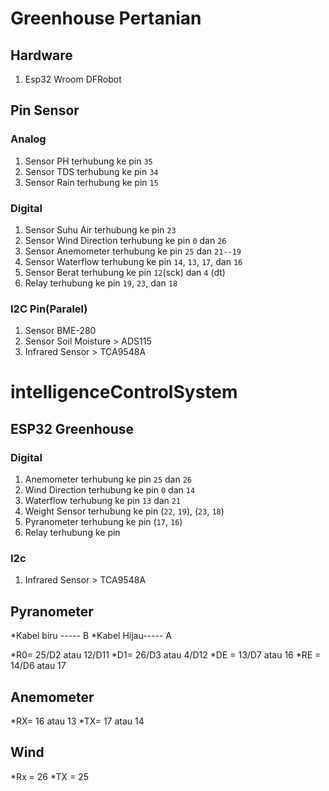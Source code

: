 # Greenhouse Pertanian

## Hardware

1. Esp32 Wroom DFRobot

## Pin Sensor

### Analog

1. Sensor PH terhubung ke pin `35`
2. Sensor TDS terhubung ke pin `34`
3. Sensor Rain terhubung ke pin `15`

### Digital

1. Sensor Suhu Air terhubung ke pin `23`
2. Sensor Wind Direction terhubung ke pin `0` dan `26`
3. Sensor Anemometer terhubung ke pin `25` dan `21--19`
4. Sensor Waterflow terhubung ke pin `14`, `13`, `17`, dan `16`
5. Sensor Berat terhubung ke pin `12`(sck) dan `4` (dt)
6. Relay terhubung ke pin `19`, `23`, dan `18`

### I2C Pin(Paralel)

1. Sensor BME-280
2. Sensor Soil Moisture > ADS115
3. Infrared Sensor > TCA9548A

# intelligenceControlSystem

## ESP32 Greenhouse

### Digital

1. Anemometer terhubung ke pin `25` dan `26`
2. Wind Direction terhubung ke pin `0` dan `14`
3. Waterflow terhubung ke pin `13` dan `21`
4. Weight Sensor terhubung ke pin (`22`, `19`), (`23`, `18`)
5. Pyranometer terhubung ke pin (`17`, `16`)
6. Relay terhubung ke pin

### I2c

1. Infrared Sensor > TCA9548A

## Pyranometer

*Kabel biru ----- B
*Kabel Hijau----- A

*R0= 25/D2 atau 12/D11
*D1= 26/D3 atau 4/D12
*DE = 13/D7 atau 16
*RE = 14/D6 atau 17

## Anemometer

*RX= 16 atau 13
*TX= 17 atau 14

## Wind

*Rx = 26
*TX = 25
